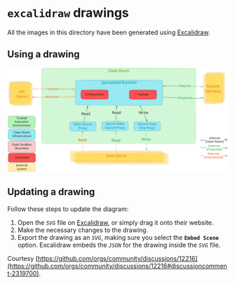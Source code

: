 # `excalidraw` drawings

All the images in this directory have been generated using [Excalidraw](https://excalidraw.com/).

## Using a drawing

![Alt text](./cleanroom_specialized_runtime.svg)

## Updating a drawing

Follow these steps to update the diagram:

1. Open the *`SVG`* file on [Excalidraw](https://excalidraw.com/), or simply drag it onto their website.
2. Make the necessary changes to the drawing.
3. Export the drawing as an *`SVG`*, making sure you select the **`Embed Scene`** option. Excalidraw embeds the *`JSON`* for the drawing inside the *`SVG`* file.

Courtesy [https://github.com/orgs/community/discussions/12216](https://github.com/orgs/community/discussions/12216#discussioncomment-2319700).
